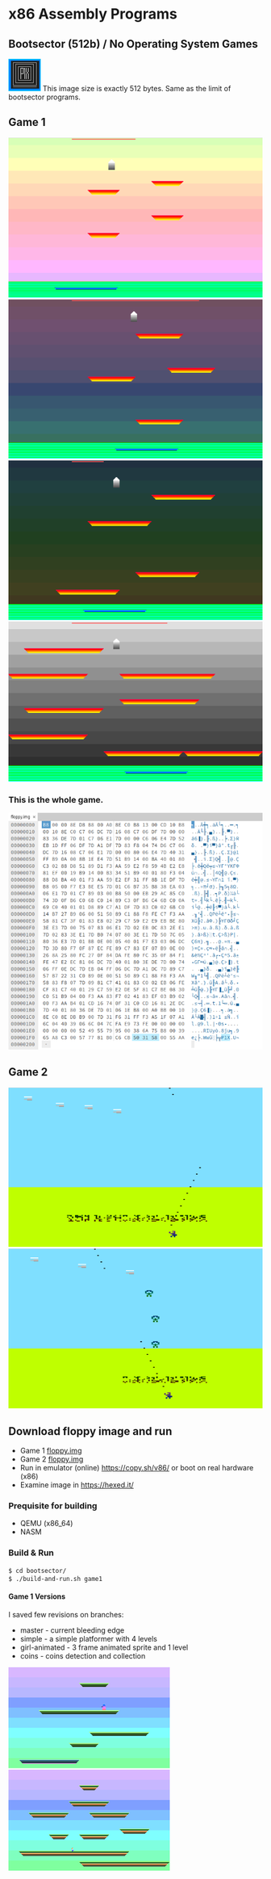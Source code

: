 # x86 Assembly Programs

## Bootsector (512b) / No Operating System Games
![512 bytes image](bootsector/resources/512bytes.gif)
This image size is exactly 512 bytes. Same as the limit of bootsector programs.

## Game 1

![Game 1 Level 1](bootsector/game1/game1-level1.png)
![Game 1 Level 2](bootsector/game1/game1-level2.png)
![Game 1 Level 3](bootsector/game1/game1-level3.png)
![Game 1 Level 4](bootsector/game1/game1-level4.png)

### This is the whole game.
![Game 1 Hexdump](bootsector/game1/game1-hexdump.png)


## Game 2

![Game 2 Level 1](bootsector/game2/game2-screen1.png)
![Game 2 Level 2](bootsector/game2/game2-screen2.png)


## Download floppy image and run
- Game 1 [floppy.img](bootsector/game1/floppy.img)
- Game 2 [floppy.img](bootsector/game2/floppy.img)
- Run in emulator (online) https://copy.sh/v86/ or boot on real hardware (x86)
- Examine image in https://hexed.it/


### Prequisite for building
- QEMU (x86_64)
- NASM

### Build & Run
```
$ cd bootsector/
$ ./build-and-run.sh game1
```

#### Game 1 Versions
I saved few revisions on branches:
- master - current bleeding edge
- simple - a simple platformer with 4 levels
- girl-animated - 3 frame animated sprite and 1 level
- coins - coins detection and collection

![Screenshot](bootsector/resources/simple.png)
![Screenshot](bootsector/resources/girl-animated.png)